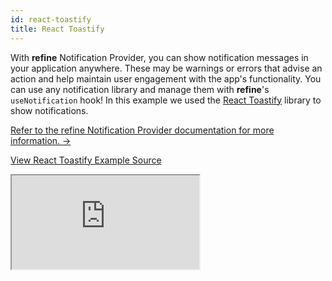 ```yaml
---
id: react-toastify
title: React Toastify
---
```


With **refine** Notification Provider, you can show notification messages in your application anywhere. These may be warnings or errors that advise an action and help maintain user engagement with the app's functionality. You can use any notification library and manage them with **refine**'s `useNotification` hook! In this example we used the [React Toastify](https://github.com/fkhadra/react-toastify) library to show notifications.

[Refer to the refine Notification Provider documentation for more information. →](/docs/core/providers/notification-provider/)

[View React Toastify Example Source](https://github.com/pankod/refine/tree/master/examples/reactToastify)

<iframe src="https://stackblitz.com/github/pankod/refine/tree/master/examples/reactToastify?autoresize=1&fontsize=14&module=%2Fsrc%2Fproviders%2FnotificationProvider.tsx&theme=dark&view=preview"
    style={{width: "100%", height:"80vh", border: "0px", borderRadius: "8px", overflow:"hidden"}}
    title="refine-react-toastify-example"
></iframe>
